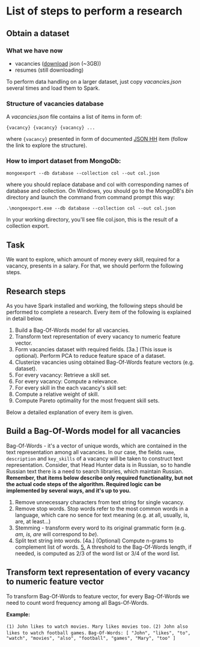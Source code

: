 # List of steps to perform a research

## Obtain a dataset

### What we have now

- vacancies ([download](https://drive.google.com/open?id=0B2604_FOPBUEVWdkOWtwTTF0VW8) json (~3GB))
- resumes (still downloading)

To perform data handling on a larger dataset, just copy _vacancies.json_ several times and load them to Spark.

### Structure of vacancies database

A _vacancies.json_ file contains a list of items in form of:

`{vacancy}
{vacancy}
{vacancy}
...`

where `{vacancy}` presented in form of documented [JSON HH](https://github.com/hhru/api/blob/master/docs_eng/vacancies.md) item 
(follow the link to explore the structure).

### How to import dataset from MongoDb:

`mongoexport --db database --collection col --out col.json`

where you should replace database and col with corresponding names of database and collection.
On Windows, you should go to the MongoDB's _bin_ directory and launch the command from command prompt this way:

`.\mongoexport.exe --db database --collection col --out col.json`

In your working directory, you'll see file col.json, this is the result of a collection export.

## Task

We want to explore, which amount of money every skill, required for a vacancy, presents in a salary.
For that, we should perform the following steps.

## Research steps

As you have Spark installed and working, the following steps should be performed to complete a research.
Every item of the following is explained in detail below.

1. Build a Bag-Of-Words model for all vacancies.
2. Transform text representation of every vacancy to numeric feature vector.
3. Form vacancies dataset with required fields.
[3a.] (This issue is optional). Perform PCA to reduce feature space of a dataset.
4. Clusterize vacancies using obtained Bag-Of-Words feature vectors (e.g. dataset).
5. For every vacancy: Retrieve a skill set.
7. For every vacancy: Compute a relevance.
8. For every skill in the each vacancy's skill set:
9. Compute a relative weight of skill.
10. Compute Pareto optimality for the most frequent skill sets.

Below a detailed explanation of every item is given.

## Build a Bag-Of-Words model for all vacancies

Bag-Of-Words - it's a vector of unique words, which are contained in the text representation among all vacancies.
In our case, the fields `name`, `description` and `key_skills` of a vacancy will be
taken to construct text representation. Consider, that Head Hunter data is in Russian, so
to handle Russian text there is a need to search libraries, which maintain Russian.
**Remember, that items below describe only required functionality, but not the 
actual code steps of the algorithm. Required logic can be implemented by several ways, and it's up to you.**

1. Remove unnecessary characters from text string for single vacancy.
2. Remove stop words. Stop words refer to the most common words in a language, which 
care no sence for text meaning (e.g. at all, usually, is, are, at least...)
3. Stemming - transform every word to its original grammatic form 
(e.g. _am, is, are_ will correspond to _be_).
4. Split text string into words.
[4a.] (Optional) Compute n-grams to complement list of words.
[5.](Optional) A threshold to the Bag-Of-Words length, if needed,
 is computed as 2/3 of the word list or 3/4 of the word list.
 
## Transform text representation of every vacancy to numeric feature vector

To transform  Bag-Of-Words to feature vector, for every Bag-Of-Words we need to count
word frequency among all Bags-Of-Words. 

**Example:**

`(1) John likes to watch movies. Mary likes movies too.`
`(2) John also likes to watch football games.`
`Bag-Of-Words: [
    "John",
    "likes",
    "to",
    "watch",
    "movies",
    "also",
    "football",
    "games",
    "Mary",
    "too"
]`
